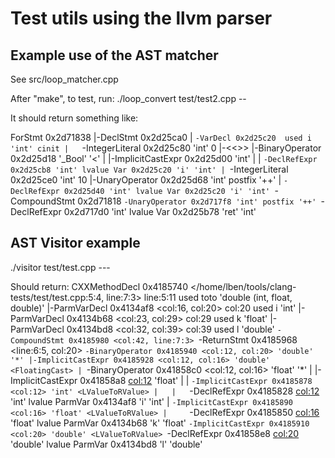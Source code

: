 Test utils using the llvm parser
======================================

Example use of the AST matcher
-----------------------------

See src/loop_matcher.cpp

After "make", to test, run:
./loop_convert test/test2.cpp --


It should return something like:


ForStmt 0x2d71838
|-DeclStmt 0x2d25ca0
| `-VarDecl 0x2d25c20  used i 'int' cinit
|   `-IntegerLiteral 0x2d25c80 'int' 0
|-<<<NULL>>>
|-BinaryOperator 0x2d25d18 '_Bool' '<'
| |-ImplicitCastExpr 0x2d25d00 'int' <LValueToRValue>
| | `-DeclRefExpr 0x2d25cb8 'int' lvalue Var 0x2d25c20 'i' 'int'
| `-IntegerLiteral 0x2d25ce0 'int' 10
|-UnaryOperator 0x2d25d68 'int' postfix '++'
| `-DeclRefExpr 0x2d25d40 'int' lvalue Var 0x2d25c20 'i' 'int'
`-CompoundStmt 0x2d71818
  `-UnaryOperator 0x2d717f8 'int' postfix '++'
    `-DeclRefExpr 0x2d717d0 'int' lvalue Var 0x2d25b78 'ret' 'int'


AST Visitor example
-----------------------------

./visitor test/test.cpp ---

Should return:
CXXMethodDecl 0x4185740 </home/lben/tools/clang-tests/test/test.cpp:5:4, line:7:3> line:5:11 used toto 'double (int, float, double)'
|-ParmVarDecl 0x4134af8 <col:16, col:20> col:20 used i 'int'
|-ParmVarDecl 0x4134b68 <col:23, col:29> col:29 used k 'float'
|-ParmVarDecl 0x4134bd8 <col:32, col:39> col:39 used l 'double'
`-CompoundStmt 0x4185980 <col:42, line:7:3>
  `-ReturnStmt 0x4185968 <line:6:5, col:20>
    `-BinaryOperator 0x4185940 <col:12, col:20> 'double' '*'
      |-ImplicitCastExpr 0x4185928 <col:12, col:16> 'double' <FloatingCast>
      | `-BinaryOperator 0x41858c0 <col:12, col:16> 'float' '*'
      |   |-ImplicitCastExpr 0x41858a8 <col:12> 'float' <IntegralToFloating>
      |   | `-ImplicitCastExpr 0x4185878 <col:12> 'int' <LValueToRValue>
      |   |   `-DeclRefExpr 0x4185828 <col:12> 'int' lvalue ParmVar 0x4134af8 'i' 'int'
      |   `-ImplicitCastExpr 0x4185890 <col:16> 'float' <LValueToRValue>
      |     `-DeclRefExpr 0x4185850 <col:16> 'float' lvalue ParmVar 0x4134b68 'k' 'float'
      `-ImplicitCastExpr 0x4185910 <col:20> 'double' <LValueToRValue>
        `-DeclRefExpr 0x41858e8 <col:20> 'double' lvalue ParmVar 0x4134bd8 'l' 'double'

